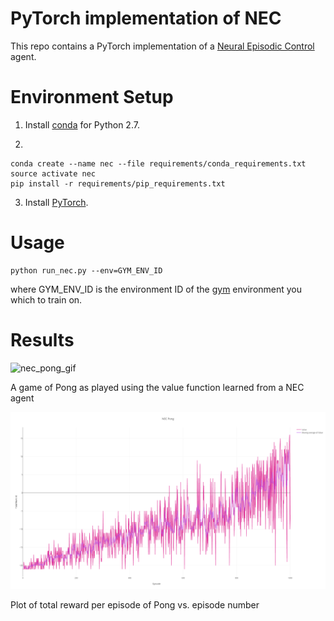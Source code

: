 # PyTorch implementation of NEC
This repo contains a PyTorch implementation of a [Neural Episodic Control](https://arxiv.org/abs/1703.01988) agent.

# Environment Setup
1. Install [conda](https://www.anaconda.com/download) for Python 2.7.

2.
```
conda create --name nec --file requirements/conda_requirements.txt
source activate nec
pip install -r requirements/pip_requirements.txt
```

3. Install [PyTorch](http://github.com/pytorch/pytorch).

# Usage
```
python run_nec.py --env=GYM_ENV_ID
```
where GYM_ENV_ID is the environment ID of the [gym](http://github.com/openai/gym) environment you which to train on.

# Results

![nec_pong_gif](./assets/nec_pong.gif)

A game of Pong as played using the value function learned from a NEC agent

![nec_pong_png](./assets/nec_pong.png)

Plot of total reward per episode of Pong vs. episode number
